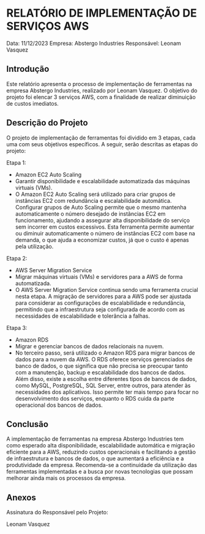 # RELATÓRIO DE IMPLEMENTAÇÃO DE SERVIÇOS AWS

Data: 11/12/2023
Empresa: Abstergo Industries 
Responsável: Leonam Vasquez

## Introdução
Este relatório apresenta o processo de implementação de ferramentas na empresa Abstergo Industries, realizado por Leonam Vasquez. O objetivo do projeto foi elencar 3 serviços AWS, com a finalidade de realizar diminuição de custos imediatos.

## Descrição do Projeto
O projeto de implementação de ferramentas foi dividido em 3 etapas, cada uma com seus objetivos específicos. A seguir, serão descritas as etapas do projeto:

Etapa 1: 
- Amazon EC2 Auto Scaling
- Garantir disponibilidade e escalabilidade automatizada das máquinas virtuais (VMs).
- O Amazon EC2 Auto Scaling será utilizado para criar grupos de instâncias EC2 com redundância e escalabilidade automática. Configurar grupos de Auto Scaling permite que o mesmo mantenha automaticamente o número desejado de instâncias EC2 em funcionamento, ajudando a assegurar alta disponibilidade do serviço sem incorrer em custos excessivos. Esta ferramenta permite aumentar ou diminuir automaticamente o número de instâncias EC2 com base na demanda, o que ajuda a economizar custos, já que o custo é apenas pela utilização.

Etapa 2: 
- AWS Server Migration Service
- Migrar máquinas virtuais (VMs) e servidores para a AWS de forma automatizada.
- O AWS Server Migration Service continua sendo uma ferramenta crucial nesta etapa. A migração de servidores para a AWS pode ser ajustada para considerar as configurações de escalabilidade e redundância, permitindo que a infraestrutura seja configurada de acordo com as necessidades de escalabilidade e tolerância a falhas.

Etapa 3: 
- Amazon RDS
- Migrar e gerenciar bancos de dados relacionais na nuvem.
- No terceiro passo, será utilizado o Amazon RDS para migrar  bancos de dados para a nuvem da AWS. O RDS oferece serviços gerenciados de banco de dados, o que significa que não precisa se preocupar tanto com a manutenção, backup e escalabilidade dos bancos de dados. Além disso, existe a escolha entre diferentes tipos de bancos de dados, como MySQL, PostgreSQL, SQL Server, entre outros, para atender às necessidades dos aplicativos. Isso permite ter mais tempo para focar no desenvolvimento dos serviços, enquanto o RDS cuida da parte operacional dos bancos de dados.



## Conclusão
A implementação de ferramentas na empresa Abstergo Industries tem como esperado  alta disponibilidade, escalabilidade automática e migração eficiente para a AWS, reduzindo custos operacionais e facilitando a gestão de infraestrutura e bancos de dados, o que aumentará a eficiência e a produtividade da empresa. Recomenda-se a continuidade da utilização das ferramentas implementadas e a busca por novas tecnologias que possam melhorar ainda mais os processos da empresa.

## Anexos


Assinatura do Responsável pelo Projeto:

Leonam Vasquez